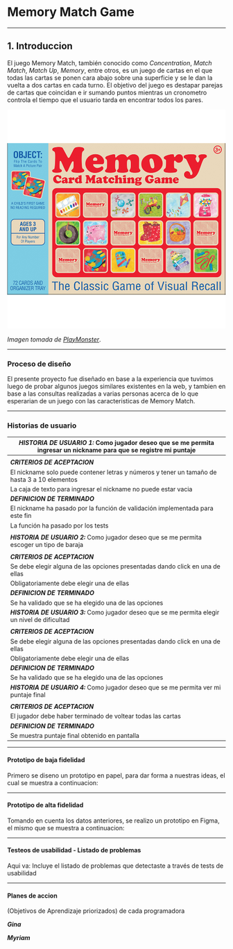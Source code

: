 # Memory Match Game

***
## 1. Introduccion

El juego Memory Match, también conocido como _Concentration_, _Match Match_, 
_Match Up_, _Memory_, entre otros, es un juego de cartas en el que todas las 
cartas se ponen cara abajo sobre una superficie y se le dan la vuelta a dos 
cartas en cada turno. 
El objetivo del juego es destapar parejas de cartas que coincidan e ir sumando
puntos mientras un cronometro controla el tiempo que el usuario tarda en
encontrar todos los pares.

![Concentration (card game)](MemoryGame.png)

_Imagen tomada de [PlayMonster](https://www.playmonster.com/product/memory-card-matching-game/)_.


***
### Proceso de diseño

El presente proyecto fue diseñado en base a la experiencia que tuvimos luego de probar algunos
juegos similares existentes en la web, y tambien en base a las consultas realizadas a 
varias personas acerca de lo que esperarian de un juego con las caracteristicas de Memory Match.

---
### Historias de usuario

| ***HISTORIA DE USUARIO 1:*** Como jugador deseo que se me permita ingresar un nickname para que se registre mi puntaje|
|---------------------------|
||
|***CRITERIOS DE ACEPTACION***|
|El nickname solo puede contener letras y números y tener un tamaño de hasta 3 a 10 elementos
|La caja de texto para ingresar el nickname no puede estar vacia |
|***DEFINICION DE TERMINADO***|
|El nickname ha pasado por la función de validación implementada para este fin|
|La función ha pasado por los tests|
||
| ***HISTORIA DE USUARIO 2:*** Como jugador deseo que se me permita escoger un tipo de baraja |
||
|***CRITERIOS DE ACEPTACION***|
|Se debe elegir alguna de las opciones presentadas dando click en una de ellas|
|Obligatoriamente debe elegir una de ellas|
|***DEFINICION DE TERMINADO***|
|Se ha validado que se ha elegido una de las opciones|
| ***HISTORIA DE USUARIO 3:*** Como jugador deseo que se me permita elegir un nivel de dificultad|
||
|***CRITERIOS DE ACEPTACION***|
|Se debe elegir alguna de las opciones presentadas dando click en una de ellas|
|Obligatoriamente debe elegir una de ellas|
|***DEFINICION DE TERMINADO***|
|Se ha validado que se ha elegido una de las opciones|
| ***HISTORIA DE USUARIO 4:*** Como jugador deseo que se me permita ver mi puntaje final|
||
|***CRITERIOS DE ACEPTACION***|
|El jugador debe haber terminado de voltear todas las cartas|
|***DEFINICION DE TERMINADO***|
|Se muestra puntaje final obtenido en pantalla|

***
#### Prototipo de baja fidelidad

Primero se diseno un prototipo en papel, para dar forma a nuestras ideas, el cual se muestra a continuacion:

***
#### Prototipo de alta fidelidad
Tomando en cuenta los datos anteriores, se realizo un prototipo en Figma, el mismo que se muestra a continuacion:

***
#### Testeos de usabilidad - Listado de problemas

Aqui va: Incluye el listado de problemas que detectaste a través de tests de
  usabilidad
***
#### Planes de accion
(Objetivos de Aprendizaje priorizados) de cada programadora

***Gina***

***Myriam***

